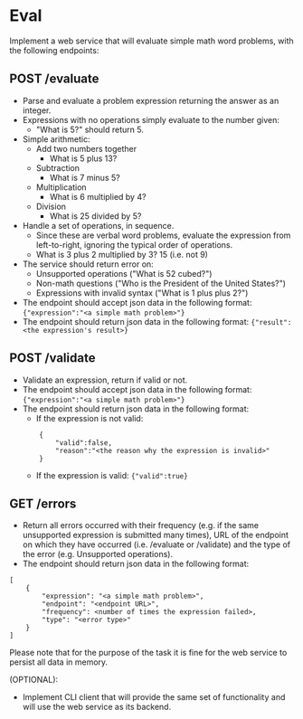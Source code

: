 # Eval

Implement a web service that will evaluate simple math word problems, with the following endpoints:

## POST /evaluate
- Parse and evaluate a problem expression returning the answer as an integer.
- Expressions with no operations simply evaluate to the number given:
    - "What is 5?" should return 5.
- Simple arithmetic:
    - Add two numbers together
        - What is 5 plus 13?
    - Subtraction
        - What is 7 minus 5?
    - Multiplication
        - What is 6 multiplied by 4?
    - Division
        - What is 25 divided by 5?
- Handle a set of operations, in sequence.
    - Since these are verbal word problems, evaluate the expression from left-to-right, ignoring the typical order of operations.
    - What is 3 plus 2 multiplied by 3? 15 (i.e. not 9)
- The service should return error on:
    - Unsupported operations ("What is 52 cubed?")
    - Non-math questions ("Who is the President of the United States?")
    - Expressions with invalid syntax ("What is 1 plus plus 2?")
- The endpoint should accept json data in the following format: `{"expression":"<a simple math problem>"}`
- The endpoint should return json data in the following format: `{"result":<the expression's result>}`

## POST /validate 
- Validate an expression, return if valid or not.
- The endpoint should accept json data in the following format: `{"expression":"<a simple math problem>"}`
- The endpoint should return json data in the following format:
    - If the expression is not valid: 
    ```
        {
            "valid":false,
            "reason":"<the reason why the expression is invalid>"
        }
    ```
    - If the expression is valid: `{"valid":true}`

## GET /errors
- Return all errors occurred with their frequency (e.g. if the same unsupported expression is submitted many times), URL of the endpoint on which they have occurred (i.e. /evaluate or /validate) and the type of the error (e.g. Unsupported operations).
- The endpoint should return json data in the following format:
```
[
    {
        "expression": "<a simple math problem>",
        "endpoint": "<endpoint URL>",
        "frequency": <number of times the expression failed>,
        "type": "<error type>"
    }
]
```

Please note that for the purpose of the task it is fine for the web service to persist all data in memory.

(OPTIONAL): 
- Implement CLI client that will provide the same set of functionality and will use the web service as its backend.
